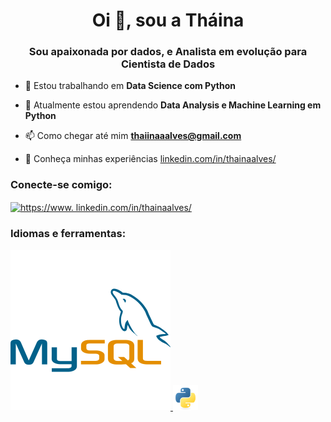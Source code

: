 <h1 align="center">Oi 👋, sou a Tháina</h1>
<h3 align="center">Sou apaixonada por dados, e Analista em evolução para Cientista de Dados</h3>

- 🔭 Estou trabalhando em **Data Science com Python**

- 🌱 Atualmente estou aprendendo **Data Analysis e Machine Learning em Python**

- 📫 Como chegar até mim **thaiinaaalves@gmail.com**

- 📄 Conheça minhas experiências [linkedin.com/in/thainaalves/](linkedin.com/in/thainaalves/)

<h3 align="left">Conecte-se comigo:</h3>
<p align="left">
<a href="https://linkedin.com/in/https://www.linkedin.com/in/thainaalves/" target="blank"><img align="center" src="https://raw.githubusercontent.com/rahuldkjain/github-profile-readme-generator/master/src/images/icons/Social/linked-in-alt.svg" alt="https://www. linkedin.com/in/thainaalves/" height="30" width="40" /></a>
</p>

<h3 align="left">Idiomas e ferramentas:</h3>
<p align=" esquerda"> <a href="https://www.mysql.com/" target="_blank" rel="noreferrer"> <img src="https://raw.githubusercontent.com/devicons/devicon/master /icons/mysql/mysql-original-wordmark.svg" alt="mysql" largura="40" altura="40"/> </a> <a href="https://www.python.org" alvo ="_em branco" rel="noreferrer"> <img src="https://raw.githubusercontent.com/devicons/devicon/master/icons/python/python-original.svg" alt="python" width="40" height=" 40"/> </a> </p>
